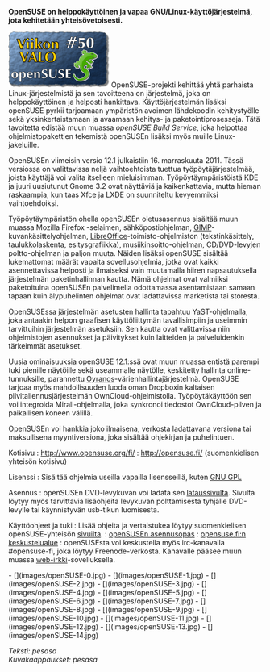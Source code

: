 <!--
Title: 1x50 openSUSE 12.1 - Viikon VALO #50
Date: 2011/12/11
Pageimage: valo50-opensuse.png
Tags: Käyttöjärjestelmä,Järjestelmä
-->

**OpenSUSE on helppokäyttöinen ja vapaa GNU/Linux-käyttöjärjestelmä,
jota kehitetään yhteisövetoisesti.**

![](images/valo50-opensuse.png "fig:valo50-opensuse.png") OpenSUSE-projekti
kehittää yhtä parhaista Linux-järjestelmistä ja sen tavoitteena on
järjestelmä, joka on helppokäyttöinen ja helposti hankittava.
Käyttöjärjestelmän lisäksi openSUSE pyrkii tarjoamaan ympäristön avoimen
lähdekoodin kehitystyölle sekä yksinkertaistamaan ja avaamaan kehitys-
ja paketointiprosesseja. Tätä tavoitetta edistää muun muassa *openSUSE
Build Service*, joka helpottaa ohjelmistopakettien tekemistä openSUSEn
lisäksi myös muille Linux-jakeluille.

OpenSUSEn viimeisin versio 12.1 julkaistiin 16. marraskuuta 2011. Tässä
versiossa on valittavissa neljä vaihtoehtoista tuettua
työpöytäjärjestelmää, joista käyttäjä voi valita itselleen mieluisimman.
Työpöytäympäristöistä KDE ja juuri uusiutunut Gnome 3.2 ovat näyttäviä
ja kaikenkattavia, mutta hieman raskaampia, kun taas Xfce ja LXDE on
suunniteltu kevyemmiksi vaihtoehdoiksi.

Työpöytäympäristön ohella openSUSEn oletusasennus sisältää muun muassa
Mozilla Firefox -selaimen, sähköpostiohjelman,
[GIMP](GIMP "wikilink")-kuvankäsittelyohjelman,
[LibreOffice](LibreOffice_Writer "wikilink")-toimisto-ohjelmiston
(tekstinkäsittely, taulukkolaskenta, esitysgrafiikka),
musiikinsoitto-ohjelman, CD/DVD-levyjen poltto-ohjelman ja paljon muuta.
Näiden lisäksi openSUSE sisältää lukemattomat määrät vapaita
sovellusohjelmia, jotka ovat kaikki asennettavissa helposti ja
ilmaiseksi vain muutamalla hiiren napsautuksella järjestelmän
paketinhallinnan kautta. Nämä ohjelmat ovat valmiiksi paketoituina
openSUSEn palvelimella odottamassa asentamistaan samaan tapaan kuin
älypuhelinten ohjelmat ovat ladattavissa marketista tai storesta.

OpenSUSEssa järjestelmän asetusten hallinta tapahtuu YaST-ohjelmalla,
joka antaakin helpon graafisen käyttöliittymän tavallisimpiin ja
useimmin tarvittuihin järjestelmän asetuksiin. Sen kautta ovat
valittavissa niin ohjelmistojen asennukset ja päivitykset kuin
laitteiden ja palveluidenkin tärkeimmät asetukset.

Uusia ominaisuuksia openSUSE 12.1:ssä ovat muun muassa entistä parempi
tuki pienille näytöille sekä useammalle näytölle, keskitetty hallinta
online-tunnuksille, parannettu
[Oyranos](http://www.oyranos.org/)-värienhallintajärjestelmä. OpenSUSE
tarjoaa myös mahdollisuuden luoda oman Dropboxin kaltaisen
pilvitallennusjärjestelmän OwnCloud-ohjelmistolla. Työpöytäkäyttöön sen
voi integroida Mirall-ohjelmalla, joka synkronoi tiedostot
OwnCloud-pilven ja paikallisen koneen välillä.

OpenSUSEn voi hankkia joko ilmaisena, verkosta ladattavana versiona tai
maksullisena myyntiversiona, joka sisältää ohjekirjan ja puhelintuen.

Kotisivu
:   <http://www.opensuse.org/fi/>
:   <http://opensuse.fi/> (suomenkielisen yhteisön kotisivu)

Lisenssi
:   Sisältää ohjelmia useilla vapailla lisensseillä, kuten [GNU GPL](GNU_GPL)

Asennus
:   openSUSEn DVD-levykuvan voi ladata sen
    [lataussivulta](http://software.opensuse.org/121/fi). Sivulta löytyy
    myös tarvittavia lisäohjeita levykuvan polttamisesta tyhjälle
    DVD-levylle tai käynnistyvän usb-tikun luomisesta.

Käyttöohjeet ja tuki
:   Lisää ohjeita ja vertaistukea löytyy suomenkielisen
    openSUSE-yhteisön [sivuilta](http://opensuse.fi/Ohjeet).
:   [openSUSEn
    asennusopas](http://opensuse.fi/Asennusopas_openSUSE_12.1)
:   [opensuse.fi:n keskustelualue](http://opensuse.fi/keskustelu/)
:   openSUSEsta voi keskustella myös irc-kanavalla \#opensuse-fi, joka
    löytyy Freenode-verkosta. Kanavalle pääsee muun muassa
    [web-irkki](http://embed.mibbit.com/?server=irc.freenode.net&channel=%23opensuse-fi)-sovelluksella.

<div class="psgallery" markdown="1">
-   [](images/openSUSE-0.jpg)
-   [](images/openSUSE-1.jpg)
-   [](images/openSUSE-2.jpg)
-   [](images/openSUSE-3.jpg)
-   [](images/openSUSE-4.jpg)
-   [](images/openSUSE-5.jpg)
-   [](images/openSUSE-6.jpg)
-   [](images/openSUSE-7.jpg)
-   [](images/openSUSE-8.jpg)
-   [](images/openSUSE-9.jpg)
-   [](images/openSUSE-10.jpg)
-   [](images/openSUSE-11.jpg)
-   [](images/openSUSE-12.jpg)
-   [](images/openSUSE-13.jpg)
-   [](images/openSUSE-14.jpg)
</div>

*Teksti: pesasa* <br />
*Kuvakaappaukset: pesasa*
